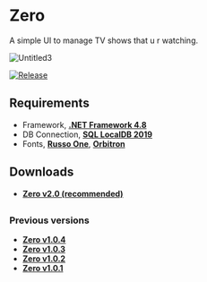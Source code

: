 # Zero
A simple UI to manage TV shows that u r watching.

![Untitled3](https://user-images.githubusercontent.com/46932317/224922447-804d5be0-e46a-4f83-a068-2aeb2745fbc9.png)


[![Release](https://img.shields.io/github/release/digimezzo/Dopamine-windows.svg?style=flat-square)](https://github.com/Pahasara/Zero/releases/latest)


## Requirements
* Framework, **[.NET Framework 4.8](https://dotnet.microsoft.com/en-us/download/dotnet-framework/thank-you/net48-offline-installer)**
* DB Connection, **[SQL LocalDB 2019](https://download.microsoft.com/download/7/c/1/7c14e92e-bdcb-4f89-b7cf-93543e7112d1/SqlLocalDB.msi)**
* Fonts, **[Russo One](https://fonts.google.com/specimen/Russo+One)**, **[Orbitron](https://fonts.google.com/specimen/Orbitron)**



## Downloads
* **[Zero v2.0 (recommended)](https://github.com/Pahasara/Zero/releases/download/Zero_v2.0.0/bin.zip)**


##
### Previous versions
* **[Zero v1.0.4](https://github.com/Pahasara/Zero/releases/download/Zero_v1.0.4/bin.zip)**
* **[Zero v1.0.3](https://github.com/Pahasara/Zero/releases/download/Zero_v1.0.3/bin.zip)**
* **[Zero v1.0.2](https://github.com/Pahasara/Zero/releases/download/Zero_v1.0.2/bin.zip)**
* **[Zero v1.0.1](https://github.com/Pahasara/Zero/releases/download/Zero_v1.0.1/bin.zip)**
